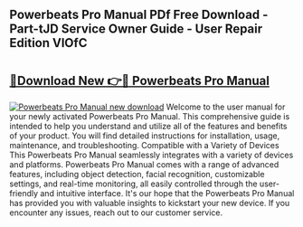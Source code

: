 ## Powerbeats Pro Manual PDf Free Download - Part-tJD Service Owner Guide - User Repair Edition VlOfC

# <h2><a href="http://cf2269.oget.top/?id=Powerbeats+Pro+Manual">🔗Download New 👉🔴 Powerbeats Pro Manual</a></h2>

[![Powerbeats Pro Manual new download](https://i.imgur.com/5g1atiW.png)](http://cf2269.oget.top/?id=Powerbeats+Pro+Manual)
Welcome to the user manual for your newly activated Powerbeats Pro Manual. This comprehensive guide is intended to help you understand and utilize all of the features and benefits of your product. You will find detailed instructions for installation, usage, maintenance, and troubleshooting. Compatible with a Variety of Devices This Powerbeats Pro Manual seamlessly integrates with a variety of devices and platforms. Powerbeats Pro Manual comes with a range of advanced features, including object detection, facial recognition, customizable settings, and real-time monitoring, all easily controlled through the user-friendly and intuitive interface. It's our hope that the Powerbeats Pro Manual has provided you with valuable insights to kickstart your new device. If you encounter any issues, reach out to our customer service.
